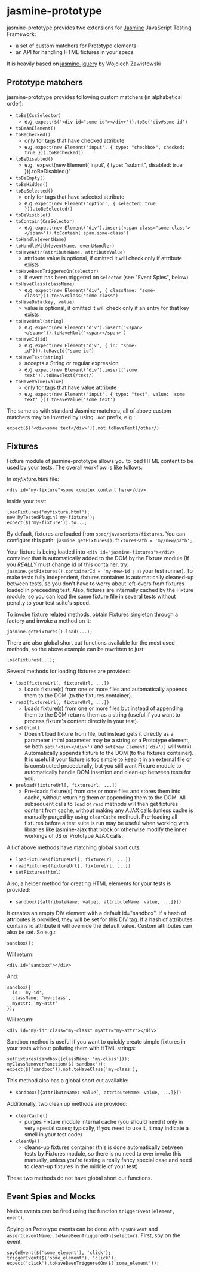# jasmine-prototype

jasmine-prototype provides two extensions for [Jasmine](http://pivotal.github.com/jasmine/) JavaScript Testing Framework:
  
- a set of custom matchers for Prototype elements
- an API for handling HTML fixtures in your specs

It is heavily based on [jasmine-jquery](http://github.com/velesin/jasmine-jquery) by Wojciech Zawistowski

## Prototype matchers

jasmine-prototype provides following custom matchers (in alphabetical order):

- `toBe(CssSelector)`
  - e.g. `expect($('<div id="some-id"></div>')).toBe('div#some-id')`
- `toBeAnElement()`
- `toBeChecked()`
  - only for tags that have checked attribute
  - e.g. `expect(new Element('input', { type: "checkbox", checked: true })).toBeChecked()` 
- `toBeDisabled()`
  - e.g. 'expect(new Element('input', { type: "submit", disabled: true })).toBeDisabled()'
- `toBeEmpty()`  
- `toBeHidden()`
- `toBeSelected()`
  - only for tags that have selected attribute
  - e.g. `expect(new Element('option', { selected: true })).toBeSelected()`
- `toBeVisible()`
- `toContain(CssSelector)`
  - e.g. `expect(new Element('div').insert(<span class="some-class"></span>')).toContain('span.some-class')`
- `toHandle(eventName)`
- `toHandleWith(eventName, eventHandler)`
- `toHaveAttr(attributeName, attributeValue)`
  - attribute value is optional, if omitted it will check only if attribute exists
- `toHaveBeenTriggeredOn(selector)`
  - if event has been triggered on `selector` (see "Event Spies", below)
- `toHaveClass(className)`
  - e.g. `expect(new Element('div', { className: "some-class"})).toHaveClass("some-class")`  
- `toHaveData(key, value)`
  - value is optional, if omitted it will check only if an entry for that key exists
- `toHaveHtml(string)`
  - e.g. `expect(new Element('div').insert('<span></span>')).toHaveHtml('<span></span>')`
- `toHaveId(id)`
  - e.g. `expect(new Element('div', { id: "some-id"})).toHaveId("some-id")`
- `toHaveText(string)`
  - accepts a String or regular expression
  - e.g. `expect(new Element('div').insert('some text')).toHaveText(/text/)`
- `toHaveValue(value)`
  - only for tags that have value attribute
  - e.g. `expect(new Element('input', { type: "text", value: 'some text' })).toHaveValue('some text')`

The same as with standard Jasmine matchers, all of above custom matchers may be inverted by using `.not` prefix, e.g.:

    expect($('<div>some text</div>')).not.toHaveText(/other/)

## Fixtures

Fixture module of jasmine-prototype allows you to load HTML content to be used by your tests. The overall workflow is like follows:

In _myfixture.html_ file:

    <div id="my-fixture">some complex content here</div>

Inside your test:

    loadFixtures('myfixture.html');
    new MyTestedPlugin('my-fixture');
    expect($('my-fixture')).to...;

By default, fixtures are loaded from `spec/javascripts/fixtures`. You can configure this path: `jasmine.getFixtures().fixturesPath = 'my/new/path';`.

Your fixture is being loaded into `<div id="jasmine-fixtures"></div>` container that is automatically added to the DOM by the Fixture module (If you _REALLY_ must change id of this container, try: `jasmine.getFixtures().containerId = 'my-new-id';` in your test runner). To make tests fully independent, fixtures container is automatically cleaned-up between tests, so you don't have to worry about left-overs from fixtures loaded in preceeding test. Also, fixtures are internally cached by the Fixture module, so you can load the same fixture file in several tests without penalty to your test suite's speed.

To invoke fixture related methods, obtain Fixtures singleton through a factory and invoke a method on it:

    jasmine.getFixtures().load(...);

There are also global short cut functions available for the most used methods, so the above example can be rewritten to just:

    loadFixtures(...);

Several methods for loading fixtures are provided:

- `load(fixtureUrl[, fixtureUrl, ...])`
  - Loads fixture(s) from one or more files and automatically appends them to the DOM (to the fixtures container).
- `read(fixtureUrl[, fixtureUrl, ...])`
  - Loads fixture(s) from one or more files but instead of appending them to the DOM returns them as a string (useful if you want to process fixture's content directly in your test).
- `set(html)`
  - Doesn't load fixture from file, but instead gets it directly as a parameter (html parameter may be a string or a Prototype element, so both `set('<div></div>')` and `set(new Element('div'))` will work). Automatically appends fixture to the DOM (to the fixtures container). It is useful if your fixture is too simple to keep it in an external file or is constructed procedurally, but you still want Fixture module to automatically handle DOM insertion and clean-up between tests for you.
- `preload(fixtureUrl[, fixtureUrl, ...])`
  - Pre-loads fixture(s) from one or more files and stores them into cache, without returning them or appending them to the DOM. All subsequent calls to `load` or `read` methods will then get fixtures content from cache, without making any AJAX calls (unless cache is manually purged by using `clearCache` method). Pre-loading all fixtures before a test suite is run may be useful when working with libraries like jasmine-ajax that block or otherwise modify the inner workings of JS or Prototype AJAX calls.

All of above methods have matching global short cuts:

- `loadFixtures(fixtureUrl[, fixtureUrl, ...])`
- `readFixtures(fixtureUrl[, fixtureUrl, ...])`
- `setFixtures(html)`

Also, a helper method for creating HTML elements for your tests is provided:

- `sandbox([{attributeName: value[, attributeName: value, ...]}])`

It creates an empty DIV element with a default id="sandbox". If a hash of attributes is provided, they will be set for this DIV tag. If a hash of attributes contains id attribute it will override the default value. Custom attributes can also be set. So e.g.:

    sandbox();

Will return:

    <div id="sandbox"></div>    

And:

    sandbox({
      id: 'my-id',
      className: 'my-class',
      myattr: 'my-attr'
    });

Will return:

    <div id="my-id" class="my-class" myattr="my-attr"></div>

Sandbox method is useful if you want to quickly create simple fixtures in your tests without polluting them with HTML strings:

    setFixtures(sandbox({className: 'my-class'}));
    myClassRemoverFunction($('sandbox'));
    expect($('sandbox')).not.toHaveClass('my-class');

This method also has a global short cut available:

- `sandbox([{attributeName: value[, attributeName: value, ...]}])`

Additionally, two clean up methods are provided:

- `clearCache()`
  - purges Fixture module internal cache (you should need it only in very special cases; typically, if you need to use it, it may indicate a smell in your test code)
- `cleanUp()`
  - cleans-up fixtures container (this is done automatically between tests by Fixtures module, so there is no need to ever invoke this manually, unless you're testing a really fancy special case and need to clean-up fixtures in the middle of your test)

These two methods do not have global short cut functions.

## Event Spies and Mocks

Native events can be fired using the function `triggerEvent(element, event)`.

Spying on Prototype events can be done with `spyOnEvent` and
`assert(eventName).toHaveBeenTriggeredOn(selector)`. First, spy on the event:

    spyOnEvent($('some_element'), 'click');
    triggerEvent($('some_element'), 'click');
    expect('click').toHaveBeenTriggeredOn($('some_element'));
